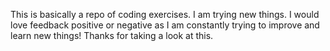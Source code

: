 This is basically a repo of coding exercises.  I am trying new things.  I would love feedback positive or negative as I am constantly trying to improve and learn new things!  Thanks for taking a look at this.
